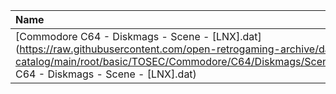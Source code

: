 |Name|Size|
|:---|---:|
|[Commodore C64 - Diskmags - Scene - [LNX].dat](https://raw.githubusercontent.com/open-retrogaming-archive/dat-catalog/main/root/basic/TOSEC/Commodore/C64/Diskmags/Scene/[LNX]/Commodore C64 - Diskmags - Scene - [LNX].dat)|77396|
